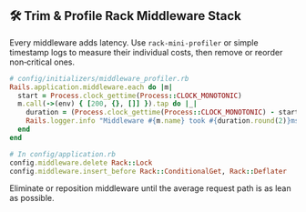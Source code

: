 ## 🛠 Trim & Profile Rack Middleware Stack

Every middleware adds latency. Use `rack-mini-profiler` or simple timestamp logs to measure their individual costs, then remove or reorder non‑critical ones.

```ruby
# config/initializers/middleware_profiler.rb
Rails.application.middleware.each do |m|
  start = Process.clock_gettime(Process::CLOCK_MONOTONIC)
  m.call(->(env) { [200, {}, []] }).tap do |_|
    duration = (Process.clock_gettime(Process::CLOCK_MONOTONIC) - start) * 1000
    Rails.logger.info "Middleware #{m.name} took #{duration.round(2)}ms"
  end
end
```

```ruby
# In config/application.rb
config.middleware.delete Rack::Lock
config.middleware.insert_before Rack::ConditionalGet, Rack::Deflater
```

Eliminate or reposition middleware until the average request path is as lean as possible.